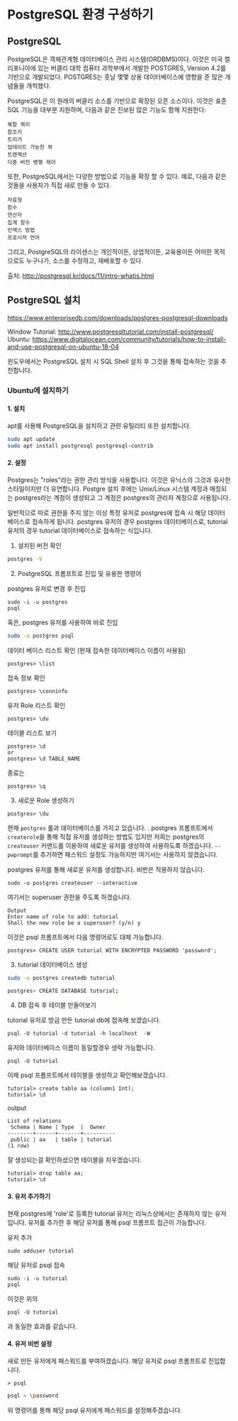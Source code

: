 
# PostgreSQL 환경 구성하기

## PostgreSQL


 PostgreSQL은 객체관계형 데이터베이스 관리 시스템(ORDBMS)이다. 이것은 미국 캘리포니아에 있는 버클리 대학 컴퓨터 과학부에서 개발한 POSTGRES, Version 4.2를 기반으로 개발되었다. POSTGRES는 훗날 몇몇 상용 데이터베이스에 영향을 준 많은 개념들을 개척했다.

PostgreSQL은 이 원래의 버클리 소스를 기반으로 확장된 오픈 소스이다. 이것은 표준 SQL 기능을 대부분 지원하며, 다음과 같은 진보된 많은 기능도 함께 지원한다:

    복합 쿼리
    참조키
    트리거
    업데이트 가능한 뷰
    트랜잭션
    다중 버전 병행 제어

또한, PostgreSQL에서는 다양한 방법으로 기능을 확장 할 수 있다. 예로, 다음과 같은 것들을 사용자가 직접 새로 만들 수 있다.

    자료형
    함수
    연산자
    집계 함수
    인덱스 방법
    프로시져 언어

그리고, PostgreSQL의 라이센스는 개인적이든, 상업적이든, 교육용이든 어떠한 목적으로도 누구나가, 소스를 수정하고, 재배포할 수 있다.

출처: http://postgresql.kr/docs/11/intro-whatis.html

## PostgreSQL 설치

https://www.enterprisedb.com/downloads/postgres-postgresql-downloads

Window Tutorial: http://www.postgresqltutorial.com/install-postgresql/
Ubuntu: https://www.digitalocean.com/community/tutorials/how-to-install-and-use-postgresql-on-ubuntu-18-04

윈도우에서는 PostgreSQL 설치 시 SQL Shell 설치 후 그것을 통해 접속하는 것을 추천합니다.

### Ubuntu에 설치하기

#### 1. 설치

apt를 사용해 PostgreSQL을 설치하고 관련 유틸리티 또한 설치합니다.

```sh
sudo apt update
sudo apt install postgresql postgresql-contrib
```

#### 2. 설정

Postgres는 "roles"라는 권한 관리 방식을 사용합니다. 이것은 유닉스의 그것과 유사한 스타일이지만 더 유연합니다. Postgre 설치 후에는 Unix/Linux 시스템 계정과 매칭되는 postgres라는 계정이 생성되고 그 계정은 postgres의 관리자 계정으로 사용됩니다.

일반적으로 따로 권한을 주지 않는 이상 특정 유저로 postgres에 접속 시 해당 데이터베이스로 접속하게 됩니다.
postgres 유저의 경우 postgres 데이터베이스로, tutorial 유저의 경우 tutorial 데이터베이스로 접속하는 식입니다.

1. 설치된 버전 확인

```sh
postgres -V
```

2. PostgreSQL 프롬프트로 진입 및 유용한 명령어

postgres 유저로 변경 후 진입
```
sudo -i -u postgres
psql
```

혹은,
postgres 유저를 사용하여 바로 진입

```sh
sudo -u postgres psql
```



데이터 베이스 리스트 확인 (현재 접속한 데이터베이스 이름이 사용됨)
```
postgres> \list
```

접속 정보 확인
```
postgres> \conninfo
```

유저 Role 리스트 확인
```
postgres> \du
```

테이블 리스트 보기
```
postgres> \d
or
postgres> \d TABLE_NAME
```

종료는

```
postgres> \q
```

3. 새로운 Role 생성하기

```
postgres> \du
```

현재 `postgres` 롤과 데이터베이스를 가지고 있습니다. . postgres 프롬프트에서 `createrole`을 통해 직접 유저를 생성하는 방법도 있지만  저희는 postgres의 `createuser` 커맨드를 이용하여 새로운 유저를 생성하여 사용하도록 하겠습니다.
`--pwprompt`를 추가하면 패스워드 설정도 가능하지만 여기서는 사용하지 않겠습니다.

postgres 유저를 통해 새로운 유저를 생성합니다. 비번은 적용하지 않습니다.

```
sudo -u postgres createuser --interactive
```

여기서는 superuser 권한을 주도록 하겠습니다.

```
Output
Enter name of role to add: tutorial
Shall the new role be a superuser? (y/n) y
```

이것은 psql 프롬프트에서 다음 명령어로도 대체 가능합니다.

```
postgres> CREATE USER tutorial WITH ENCRYPTED PASSWORD 'password';
```

3. tutorial 데이터베이스 생성

```sh
sudo -u postgres createdb tutorial
```

```sh
postgres> CREATE DATABASE tutorial;
```

4. DB 접속 후 테이블 만들어보기

tutorial 유저로 방금 만든 tutorial db에 접속해 보겠습니다.

```
psql -U tutorial -d tutorial -h localhost  -W
```

유저와 데이터베이스 이름이 동일할경우 생략 가능합니다.

```
psql -U tutorial
```

이제 psql 프롬프트에서 테이블을 생성하고 확인해보겠습니다.

```
tutorial> create table aa (column1 Int);
tutorial> \d
```

output
```
List of relations
 Schema | Name | Type  |  Owner
--------+------+-------+----------
 public | aa   | table | tutorial
(1 row)
```

잘 생성되는걸 확인하셨으면 테이블을 지우겠습니다.

```
tutorial> drop table aa;
tutorial> \d
```

#### 3. 유저 추가하기

현재 postgres에 'role'로 등록한 tutorial 유저는 리눅스상에서는 존재하지 않는 유저입니다.
유저를 추가한 후 해당 유저를 통해 psql 프롬프트 접근이 가능합니다.

유저 추가

```
sudo adduser tutorial
```

해당 유저로 psql 접속

```
sudo -i -u tutorial
psql
```

이것은 위의

```
psql -U tutorial
```

과 동일한 효과를 같습니다.

#### 4. 유저 비번 설정

새로 만든 유저에게 패스워드를 부여하겠습니다.
해당 유저로 psql 프롬프트로 진입합니다.

```
> psql
```

```sh
psql > \password
```

위 명령어를 통해 해당 psql 유저에게 패스워드를 설정해주겠습니다.
